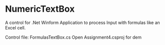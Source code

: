 NumericTextBox
==============

A control for .Net Winform Application to process Input with formulas like an Excel cell.

Control file: FormulasTextBox.cs
Open Assignment4.csproj for dem
